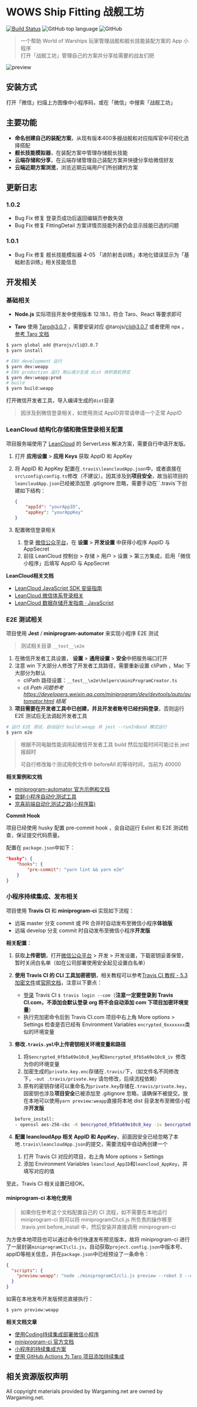 # WOWS Ship Fitting 战舰工坊

[![Build Status](https://travis-ci.com/mtmzorro/wows-ship-fitting.svg?branch=master)](https://travis-ci.com/mtmzorro/wows-ship-fitting)
![GitHub top language](https://img.shields.io/github/languages/top/mtmzorro/wows-ship-fitting?color=brightgreen)
![GitHub](https://img.shields.io/github/license/mtmzorro/wows-ship-fitting?)

> 一个帮助 World of Warships  玩家管理战舰和舰长技能装配方案的 App 小程序<br/>
> 打开「战舰工坊」管理自己的方案并分享给需要的战友们把

![preview](https://cdn.jsdelivr.net/gh/mtmzorro/wows-ship-fitting-site@0.0.1/images/preview.jpg)

## 安装方式

打开「微信」扫描上方图像中小程序码，或在「微信」中搜索「战舰工坊」

## 主要功能

- **命名创建自己的装配方案**，从现有版本400多艘战舰和对应指挥官中可视化选择搭配
- **舰长技能模拟器**，在装配方案中管理存储舰长技能
- **云端存储和分享**，在云端存储管理自己装配方案并快捷分享给微信好友
- **云端近期方案浏览**，浏览近期云端用户们所创建的方案

## 更新日志

### 1.0.2
- Bug Fix 修复 登录页成功后返回编辑页参数失效
- Bug Fix 修复 FittingDetail 方案详情页技能列表仍会显示技能已选的问题

### 1.0.1
- Bug Fix 修复 舰长技能模拟器 4-05 「进阶射击训练」本地化错误显示为「基础射击训练」相关技能信息

## 开发相关

### 基础相关

- **Node.js** 实际项目开发中使用版本 12.18.1，符合 Taro、React 等要求即可

- **Taro** 使用 Taro@3.0.7 ，需要安装对应 @tarojs/cli@3.0.7 或者使用 npx ，[参考 Taro 文档](https://taro-docs.jd.com/taro/docs/GETTING-STARTED)

~~~bash
$ yarn global add @tarojs/cli@3.0.7
$ yarn install
~~~

~~~bash
# ENV development 运行
$ yarn dev:weapp
# ENV production 运行 用以减少生成 dist 体积真机预览
$ yarn dev:weapp:prod
# build
$ yarn build:weapp
~~~

打开微信开发者工具，导入编译生成的`dist`目录

> 因涉及到微信登录相关，如使用测试 AppID异常请申请一个正常 AppID

### LeanCloud 结构化存储和微信登录相关配置

项目服务端使用了 [LeanCloud](https://leancloud.cn/) 的 ServerLess 解决方案，需要自行申请开发版。

1. 打开 **应用设置** > **应用 Keys** 获取 AppID 和 AppKey

2. 将 AppID 和 AppKey 配置在`.travis\leancloudApp.json`中，或者直接在`src\config\config.ts`修改（不建议）。因其涉及到**项目安全**，故当前项目的`leancloudApp.json`已经被添加至 .gitignore 忽略，需要手动在``.travis\`下创建如下结构：

    ~~~json
    {
        "appId": "yourAppID",
        "appKey": "yourAppKey"
    }
    ~~~

3. 配置微信登录相关
   1. 登录 [微信公众平台](https://mp.weixin.qq.com/)，在 **设置** > **开发设置** 中获得小程序 AppID 与 AppSecret
   2. 前往 LeanCloud 控制台 > 存储 > 用户 > 设置 > 第三方集成，启用「微信小程序」后填写 AppID 与 AppSecret

**LeanCloud相关文档**

- [LeanCloud JavaScript SDK 安装指南](https://leancloud.cn/docs/sdk_setup-js.html#hash3552618)
- [LeanCloud 微信体系登录相关](https://leancloud.cn/docs/weapp.html#hash632531944)
- [LeanCloud 数据存储开发指南 · JavaScript](https://leancloud.cn/docs/leanstorage_guide-js.html)

### E2E 测试相关

项目使用 **Jest** / **miniprogram-automator** 来实现小程序 E2E 测试

> 测试相关目录 `__test__\e2e`

1. 在微信开发者工具设置， **设置** > **通用设置** > **安全**中把服务端口打开
2. 注意 win 下大部分人修改了开发者工具路径，需要重新设置 cliPath ，Mac 下大部分为默认
   - cliPath 路径设置：`__test__\e2e\helpers\miniProgramCreator.ts`
   - *cli Path 问题参考 https://developers.weixin.qq.com/miniprogram/dev/devtools/auto/automator.html 结尾*
3. **项目需要在开发者工具中已创建，并且开发者账号已经扫码登录**，否则运行 E2E 测试后无法调起开发者工具

~~~bash
# 运行 E2E 测试，自动运行 build:weapp 并 jest --runInBand 模式运行
$ yarn e2e
~~~

> 根据不同电脑性能调用起微信开发者工具 build 然后加载时间可能过长 jest 报超时
>
> 可自行修改每个测试用例文件中 beforeAll 的等待时间，当前为 40000 

**相关案例和文档**

- [miniprogram-automator 官方示例和文档](https://developers.weixin.qq.com/miniprogram/dev/devtools/auto/demo.html)
- [尝鲜小程序自动化测试工具](https://juejin.im/post/6844903962345209864)
- [京喜前端自动化测试之路(小程序篇)](https://aotu.io/notes/2020/07/13/jx-automated-testing-weapp/index.html)

**Commit Hook**

项目已经使用 husky 配置 pre-commit hook ，会自动运行 Eslint 和 E2E 测试检查，保证提交代码质量。

配置在 `package.json`中如下：

~~~json
"husky": {
    "hooks": {
        "pre-commit": "yarn lint && yarn e2e"
    }
}
~~~

### 小程序持续集成、发布相关

项目使用 **Travis CI** 和 **miniprogram-ci** 实现如下流程：

- 远端 master 分支 commit 或 PR 合并时自动发布至微信小程序**体验版**
- 远端 develop 分支 commit 时自动发布至微信小程序**开发版**

**相关配置**：

1. 获取**上传密钥**，打开[微信公众平台](https://mp.weixin.qq.com/) > 开发 > 开发设置，下载密钥妥善保管，暂时关闭白名单（如在公司部署使用安全起见设置白名单）
2. **使用 Travis CI 的 CLI 工具加密密钥**，相关教程可以参考[Travis CI 教程 - 5.3 加密文件](http://www.ruanyifeng.com/blog/2017/12/travis_ci_tutorial.html)或[官网文档](https://docs.travis-ci.com/user/encrypting-files/)，注意以下要点：
   - [登录](https://github.com/travis-ci/travis.rb#login) Travis CI  `$ travis login --com`（**注意一定要登录到 Travis CI.com，不添加会默认登录 org 将不会自动添加 com 下项目加密环境变量**）
   - 执行完加密命令后到 Travis CI.com 项目中右上角 More options > Settings 检查是否已经有 Environment Variables `encrypted_0xxxxxxx`类似的环境变量
3. **修改`.travis.yml`中上传密钥相关环境变量和路径**
   
   1. 将`$encrypted_0fb5a69e10c8_key`和`$encrypted_0fb5a69e10c8_iv `修改为你的环境变量
   2. 加密生成的`private.key.enc`存储在`.travis/`下，（如文件名不同修改下，`-out .travis/private.key` 请勿修改，后续流程依赖）
   3. 原有的密钥存储可以重命名为`private.key`存储在`.travis/private.key`，因密钥也涉及**项目安全**已被添加至 .gitignore 忽略，请确保不被提交。放在本地可以使用`yarn preview:weapp`直接将本地 dist 目录发布至微信小程序**开发版**
   
    ~~~bash
    before_install:
    - openssl aes-256-cbc -K $encrypted_0fb5a69e10c8_key -iv $encrypted_0fb5a69e10c8_iv -in .travis/private.key.enc -out .travis/private.key -d
    ~~~
   
1. **配置 leancloudApp 相关 AppID 和 AppKey**，前面因安全已经忽略了本地`.travis\leancloudApp.json`的提交，需要流程中自动再创建一个
   
   1. 打开 Travis CI  对应的项目，右上角 More options > Settings
   2. 添加 Environment Variables `leancloud_AppID`和`leancloud_AppKey`，并填写对应的值

至此，Travis CI 相关设置已经OK。

#### miniprogram-ci 本地化使用

> 如果你在参考这个文档配置自己的 CI 流程，如不需要在本地运行 miniprogram-ci 则可以将 miniprogramCI\cli.js 所负责的操作移至  .travis.yml  before_install 中，然后安装并直接调用 miniprogram-ci

为方便本地项目也可以通过命令行快速发布预览版本，故将 miniprogram-ci 进行了一层封装`miniprogramCI\cli.js`，自动获取`project.config.json`中版本号、appID等相关信息，并在`package.json`中已经预设了一条命令：

~~~json
{
  "scripts": {
    "preview:weapp": "node ./miniprogramCI/cli.js preview --robot 3 --desc LocalPreview --keyPath ./.travis/private.key"
  }
}
~~~

如需在本地发布开发版预览直接执行：

~~~bash
$ yarn preview:weapp
~~~

**相关文档文章**

- [使用Coding持续集成部署微信小程序](https://cloud.tencent.com/developer/article/1627514)
- [miniprogram-ci 官方文档](https://developers.weixin.qq.com/miniprogram/dev/devtools/ci.html)
- [小程序的持续集成方案](https://juejin.im/post/6844903649055866894)
- [使用 GitHub Actions 为 Taro 项目添加持续集成](https://github.com/harrisoff/harrisoff.github.io/blob/d3b3035cfa96a28027dae21913d45a70c876e8e2/_posts/2020-05-20-%E4%BD%BF%E7%94%A8-GitHub-Actions-%E4%B8%BA-Taro-%E9%A1%B9%E7%9B%AE%E6%B7%BB%E5%8A%A0%E6%8C%81%E7%BB%AD%E9%9B%86%E6%88%90.md)

## 相关资源版权声明

All copyright materials provided by Wargaming.net are owned by Wargaming.net.